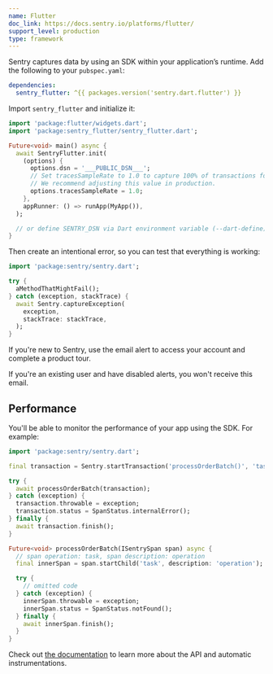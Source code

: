```yaml
---
name: Flutter
doc_link: https://docs.sentry.io/platforms/flutter/
support_level: production
type: framework
---
```


Sentry captures data by using an SDK within your application’s runtime. Add the following to your `pubspec.yaml`:

```yml {filename:pubspec.yaml}
dependencies:
  sentry_flutter: ^{{ packages.version('sentry.dart.flutter') }}
```

Import `sentry_flutter` and initialize it:

```dart
import 'package:flutter/widgets.dart';
import 'package:sentry_flutter/sentry_flutter.dart';

Future<void> main() async {
  await SentryFlutter.init(
    (options) {
      options.dsn = '___PUBLIC_DSN___';
      // Set tracesSampleRate to 1.0 to capture 100% of transactions for performance monitoring.
      // We recommend adjusting this value in production.
      options.tracesSampleRate = 1.0;
    },
    appRunner: () => runApp(MyApp()),
  );

  // or define SENTRY_DSN via Dart environment variable (--dart-define)
}  
```

Then create an intentional error, so you can test that everything is working:

```dart
import 'package:sentry/sentry.dart';

try {
  aMethodThatMightFail();
} catch (exception, stackTrace) {
  await Sentry.captureException(
    exception,
    stackTrace: stackTrace,
  );
}
```

If you're new to Sentry, use the email alert to access your account and complete a product tour.

If you're an existing user and have disabled alerts, you won't receive this email.

## Performance

You'll be able to monitor the performance of your app using the SDK.
For example:

```dart
import 'package:sentry/sentry.dart';

final transaction = Sentry.startTransaction('processOrderBatch()', 'task');

try {
  await processOrderBatch(transaction);
} catch (exception) {
  transaction.throwable = exception;
  transaction.status = SpanStatus.internalError();
} finally {
  await transaction.finish();
}

Future<void> processOrderBatch(ISentrySpan span) async {
  // span operation: task, span description: operation
  final innerSpan = span.startChild('task', description: 'operation');

  try {
    // omitted code
  } catch (exception) {
    innerSpan.throwable = exception;
    innerSpan.status = SpanStatus.notFound();
  } finally {
    await innerSpan.finish();
  }
}
```

Check out [the documentation](https://docs.sentry.io/platforms/flutter/performance/instrumentation/) to learn more about the API and automatic instrumentations.
